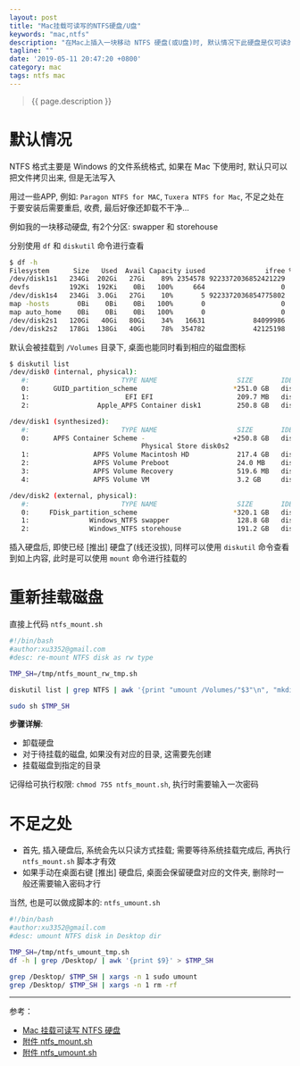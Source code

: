 ```yaml
---
layout: post
title: "Mac挂载可读写的NTFS硬盘/U盘"
keywords: "mac,ntfs"
description: "在Mac上插入一块移动 NTFS 硬盘(或U盘)时, 默认情况下此硬盘是仅可读的; 也就是说只能读取数据, 而不能写入数据"
tagline: ""
date: '2019-05-11 20:47:20 +0800'
category: mac
tags: ntfs mac
---
```

> {{ page.description }}

# 默认情况

NTFS 格式主要是 Windows 的文件系统格式, 如果在 Mac 下使用时, 默认只可以把文件拷贝出来, 但是无法写入

用过一些APP, 例如: `Paragon NTFS for MAC`, `Tuxera NTFS for Mac`, 不足之处在于要安装后需要重启, 收费, 最后好像还卸载不干净...

例如我的一块移动硬盘, 有2个分区: swapper 和 storehouse

分别使用 `df` 和 `diskutil` 命令进行查看
```bash
$ df -h
Filesystem      Size   Used  Avail Capacity iused               ifree %iused  Mounted on
/dev/disk1s1   234Gi  202Gi   27Gi    89% 2354578 9223372036852421229    0%   /
devfs          192Ki  192Ki    0Bi   100%     664                   0  100%   /dev
/dev/disk1s4   234Gi  3.0Gi   27Gi    10%       5 9223372036854775802    0%   /private/var/vm
map -hosts       0Bi    0Bi    0Bi   100%       0                   0  100%   /net
map auto_home    0Bi    0Bi    0Bi   100%       0                   0  100%   /home
/dev/disk2s1   120Gi   40Gi   80Gi    34%   16631            84099986    0%   /Volumes/swapper
/dev/disk2s2   178Gi  138Gi   40Gi    78%  354782            42125198    1%   /Volumes/storehouse
```
默认会被挂载到 `/Volumes` 目录下, 桌面也能同时看到相应的磁盘图标

```bash
$ diskutil list
/dev/disk0 (internal, physical):
   #:                       TYPE NAME                    SIZE       IDENTIFIER
   0:      GUID_partition_scheme                        *251.0 GB   disk0
   1:                        EFI EFI                     209.7 MB   disk0s1
   2:                 Apple_APFS Container disk1         250.8 GB   disk0s2

/dev/disk1 (synthesized):
   #:                       TYPE NAME                    SIZE       IDENTIFIER
   0:      APFS Container Scheme -                      +250.8 GB   disk1
                                 Physical Store disk0s2
   1:                APFS Volume Macintosh HD            217.4 GB   disk1s1
   2:                APFS Volume Preboot                 24.0 MB    disk1s2
   3:                APFS Volume Recovery                519.6 MB   disk1s3
   4:                APFS Volume VM                      3.2 GB     disk1s4

/dev/disk2 (external, physical):
   #:                       TYPE NAME                    SIZE       IDENTIFIER
   0:     FDisk_partition_scheme                        *320.1 GB   disk2
   1:               Windows_NTFS swapper                 128.8 GB   disk2s1
   2:               Windows_NTFS storehouse              191.2 GB   disk2s2
```

插入硬盘后, 即使已经 [推出] 硬盘了(线还没拔), 同样可以使用 `diskutil` 命令查看到如上内容, 此时是可以使用 `mount` 命令进行挂载的

# 重新挂载磁盘

直接上代码 `ntfs_mount.sh` 
```bash
#!/bin/bash
#author:xu3352@gmail.com
#desc: re-mount NTFS disk as rw type

TMP_SH=/tmp/ntfs_mount_rw_tmp.sh

diskutil list | grep NTFS | awk '{print "umount /Volumes/"$3"\n", "mkdir -p ~/Desktop/"$3"\n", "sudo mount -t ntfs -o rw,auto,nobrowse", "/dev/"$6, "~/Desktop/"$3"\n"}' > $TMP_SH

sudo sh $TMP_SH
```

**步骤详解**:
- 卸载硬盘
- 对于待挂载的磁盘, 如果没有对应的目录, 这需要先创建
- 挂载磁盘到指定的目录


记得给可执行权限: `chmod 755 ntfs_mount.sh`, 执行时需要输入一次密码

# 不足之处

- 首先, 插入硬盘后, 系统会先以只读方式挂载; 需要等待系统挂载完成后, 再执行 `ntfs_mount.sh` 脚本才有效
- 如果手动在桌面右键 [推出] 硬盘后, 桌面会保留硬盘对应的文件夹, 删除时一般还需要输入密码才行

当然, 也是可以做成脚本的: `ntfs_umount.sh`
```bash
#!/bin/bash
#author:xu3352@gmail.com
#desc: umount NTFS disk in Desktop dir

TMP_SH=/tmp/ntfs_umount_tmp.sh
df -h | grep /Desktop/ | awk '{print $9}' > $TMP_SH

grep /Desktop/ $TMP_SH | xargs -n 1 sudo umount
grep /Desktop/ $TMP_SH | xargs -n 1 rm -rf
```

---
参考：
- [Mac 挂载可读写 NTFS 硬盘](https://www.ouyangsong.com/posts/21620/)
- [附件 ntfs_mount.sh](/assets/archives/ntfs_mount.sh)
- [附件 ntfs_umount.sh](/assets/archives/ntfs_umount.sh)


